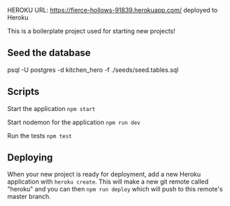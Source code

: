 HEROKU URL:
https://fierce-hollows-91839.herokuapp.com/ deployed to Heroku

This is a boilerplate project used for starting new projects!

## Seed the database

psql -U postgres -d kitchen_hero -f ./seeds/seed.tables.sql



## Scripts

Start the application `npm start`

Start nodemon for the application `npm run dev`

Run the tests `npm test`

## Deploying

When your new project is ready for deployment, add a new Heroku application with `heroku create`. This will make a new git remote called "heroku" and you can then `npm run deploy` which will push to this remote's master branch.

